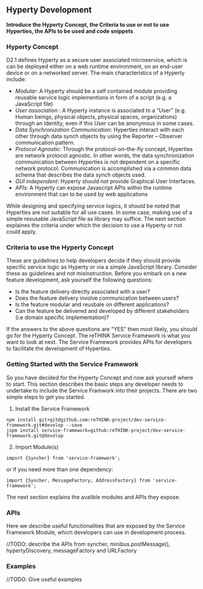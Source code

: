 Hyperty Development
-------------------

**Introduce the Hyperty Concept, the Criteria to use or not to use Hyperties, the APIs to be used and code snippets**

### Hyperty Concept
D2.1 defines Hyperty as a secure user associated microservice, which is can be deployed either on a web runtime environment, on an end-user device or on a networked server. The main characteristics of a Hyperty include:

* *Modular*: A Hyperty should be a self contained module providing reusable service logic implementions in form of a script (e.g. a JavaScript file)
* *User association* : A Hyperty instance is associated to a “User” (e.g. Human beings, physical objects, physical spaces, organizations) through an Identity, even if this User can be anonymous in some cases.
* *Data Synchronization Communication*: Hyperties interact with each other through data synch objects by using the Reporter – Observer communication pattern.
* *Protocol Agnostic*: Through the protocol-on-the-fly concept, Hyperties are network protocol agnostic. In other words, the data synchronization communication between Hyperties is not dependent on a specific network protocol. Communication is accomplished via a common data schema that describes the data synch objects used. 
* *GUI independent*: Hyperty should not provide Graphical User Interfaces.
* *APIs*: A Hyperty can expose Javascript APIs within the runtime environment that can to be used by web applications

While designing and specifying service logics, it should be noted that Hyperties are not suitable for all use cases. In some case, making use of a simple resusable JavaScript file as library may suffice. The next section explaines the criteria under which the decision to use a Hyperty or not could apply.

### Criteria to use the Hyperty Concept
These are guidelines to help developers decide if they should provide specific service logic as Hyperty or via a simple JavaScript library. Consider these as guidelines and not misinstruction. Before you embark on a new feature development, ask yourself the following questions: 
* Is the feature delivery directly associated with a user?
* Does the feature delivery involve communication between users?
* Is the feature modular and reusbale on different applications?
* Can the feature be delivered and developed by different stakeholders (i.e domain specific implementation)?

If the answers to the above questions are "YES" then most likely, you should go for the Hyperty Concept. The reTHINK Service Framework is what you want to look at next. The Service Framework provides APIs for developers to facilitate the development of Hyperties. 

### Getting Started with the Service Framework
So you have decided for the Hyperty Concept and now ask yourself where to start. This section describes the basic steps any developer needs to undertake to include the Service Framwork into their projects. There are two simple steps to get you started. 

1) Install the Service Framework

```
npm install git+git@github.com:reTHINK-project/dev-service-framework.git#develop --save
jspm install service-framework=github:reTHINK-project/dev-service-framework.git@develop
```

2) Import Module(s)
```
import {Syncher} from 'service-framework';
```
or if you need more than one dependency:
```
import {Syncher, MessageFactory, AddressFactory} from 'service-framework';
```
The next section explains the availble modules and APIs they expose.

### APIs
Here we describe useful functionalities that are exposed by the Service Framework Module, which developers can use in development process.

//TODO: describe the APIs from syncher, minibus.postMessage(), hypertyDiscovery, messageFactory and URLFactory

### Examples
//TODO: Give useful examples 
